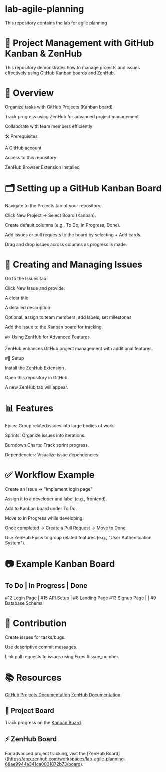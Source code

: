 # lab-agile-planning
This repository contains the lab for agile planning
# 🚀 Project Management with GitHub Kanban & ZenHub

This repository demonstrates how to manage projects and issues effectively using GitHub Kanban boards and ZenHub.

# 📌 Overview

Organize tasks with GitHub Projects (Kanban board)

Track progress using ZenHub for advanced project management

Collaborate with team members efficiently

🛠 Prerequisites

A GitHub account

Access to this repository

ZenHub Browser Extension
 installed

# 🗂 Setting up a GitHub Kanban Board

Navigate to the Projects tab of your repository.

Click New Project → Select Board (Kanban).

Create default columns (e.g., To Do, In Progress, Done).

Add issues or pull requests to the board by selecting + Add cards.

Drag and drop issues across columns as progress is made.

# 📝 Creating and Managing Issues

Go to the Issues tab.

Click New Issue and provide:

A clear title

A detailed description

Optional: assign to team members, add labels, set milestones

Add the issue to the Kanban board for tracking.

#⚡ Using ZenHub for Advanced Features

ZenHub enhances GitHub project management with additional features.

#🔧 Setup

Install the ZenHub Extension
.

Open this repository in GitHub.

A new ZenHub tab will appear.

# 📊 Features

Epics: Group related issues into large bodies of work.

Sprints: Organize issues into iterations.

Burndown Charts: Track sprint progress.

Dependencies: Visualize issue dependencies.

# ✅ Workflow Example

Create an Issue → "Implement login page"

Assign it to a developer and label (e.g., frontend).

Add to Kanban board under To Do.

Move to In Progress while developing.

Once completed → Create a Pull Request → Move to Done.

Use ZenHub Epics to group related features (e.g., "User Authentication System").

# 📷 Example Kanban Board
To Do           | In Progress     | Done
-------------------------------------------------
#12 Login Page  | #15 API Setup   | #8 Landing Page
#13 Signup Page |                 | #9 Database Schema

# 🤝 Contribution

Create issues for tasks/bugs.

Use descriptive commit messages.

Link pull requests to issues using Fixes #issue_number.

# 📚 Resources

[GitHub Projects Documentation](https://docs.github.com/en/issues/planning-and-tracking-with-projects/learning-about-projects)
[ZenHub Documentation](https://help.zenhub.com/support/home)

## 📌 Project Board
Track progress on the [Kanban Board](https://github.com/users/uzma4794/projects/5).
## ⚡ ZenHub Board
For advanced project tracking, visit the [ZenHub Board]((https://app.zenhub.com/workspaces/lab-agile-planning-68ae9944a341ca0031872b73/board).



